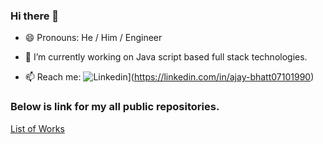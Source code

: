 ### Hi there 👋

- 😄 Pronouns: He / Him / Engineer
- 🔭 I’m currently working on Java script based full stack technologies.

  
-  📫 Reach me: ![Linkedin](https://img.shields.io/badge/LinkedIn-0077B5?style=for-the-badge&logo=linkedin&logoColor=white)](https://linkedin.com/in/ajay-bhatt07101990)

   



<!--
**ajayitengineer/ajayitengineer** is a ✨ _special_ ✨ repository because its `README.md` (this file) appears on your GitHub profile.

Here are some ideas to get you started:

- 🔭 I’m currently working on ...
- 🌱 I’m currently learning ...
- 👯 I’m looking to collaborate on ...
- 🤔 I’m looking for help with ...
- 💬 Ask me about ...
- 📫 How to reach me: ...
- 😄 Pronouns: ...
- ⚡ Fun fact: ...
-->
### Below is link for my all public repositories.
[List of Works](https://github.com/ajayitengineer/List-of-works)
